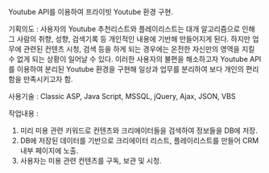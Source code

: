 Youtube API를 이용하여 프라이빗 Youtube 환경 구현.

기획의도 : 
사용자의 Youtube 추천리스트와 플레이리스트는 대개 알고리즘으로 인해 그 사람의 취향, 성향, 검색기록 등 개인적인 내용에 기반해 만들어지게 된다. 
하지만 업무에 관련된 컨텐츠 시청, 검색 등을 하게 되는 경우에는 온전한 자신만의 영역을 지킬 수 없게 되는 상황이 일어날 수 있다.
이러한 사용자의 불편을 해소하고자 Youtube API를 이용하여 분리된 Youtube 환경을 구현해 일상과 업무를 분리하여 보다 개인의 편리함을 만족시키고자 함.

사용기술 : 
Classic ASP, Java Script, MSSQL, jQuery, Ajax, JSON, VBS

작업내용 :
1. 미리 미용 관련 키워드로 컨텐츠와 크리에이터들을 검색하여 정보들을 DB에 저장.
2. DB에 저장된 데이터를 기반으로 크리에이터 리스트, 플레이리스트를 만들어 CRM 내부 페이지에 노출.
3. 사용자는 미용 관련 컨텐츠를 구독, 보관 및 시청.
